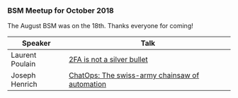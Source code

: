 ### BSM Meetup for October 2018

The August BSM was on the 18th. Thanks everyone for coming!

| Speaker | Talk |
| --- | --- |
| Laurent Poulain | [2FA is not a silver bullet](2FA%20Widescreen.pdf) |
| Joseph Henrich | [ChatOps: The swiss-army chainsaw of automation](chatops/slides/index.html) |
